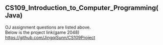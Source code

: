 ## CS109_Introduction_to_Computer_Programming(Java)
OJ assignment questions are listed above.  
Below is the project link(game 2048)  
<https://github.com/JingqiSunn/CS109Project>
